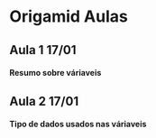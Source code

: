 # Origamid Aulas

## Aula 1 17/01
#### Resumo sobre váriaveis

## Aula 2 17/01
#### Tipo de dados usados nas váriaveis
